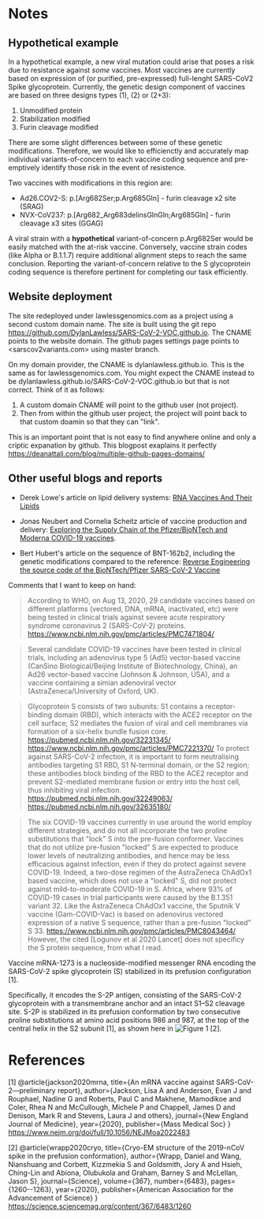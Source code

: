 # Notes
## Hypothetical example
In a hypothetical example, a new viral mutation could arise that poses a risk due to resistance against _some_ vaccines. 
Most vaccines are currently based on expression of (or purified, pre-expressed) full-lenght SARS-CoV2 Spike glycoprotein.
Currently, the genetic design component of vaccines are based on three designs types (1), (2) or (2+3): 

1. Unmodified protein
2. Stabilization modified
3. Furin cleavage modified

There are some slight differences between some of these genetic modifications.
Therefore, we would like to efficienctly and accurately map individual variants-of-concern to each vaccine coding sequence and pre-emptively identify those risk in the event of resistence. 

Two vaccines with modifications in this region are:

* Ad26.COV2-S: p.[Arg682Ser;p.Arg685Gln] - furin cleavage x2 site (SRAG)
* NVX-CoV237: p.[Arg682_Arg683delinsGlnGln;Arg685Gln] - furin cleavage x3 sites (GGAG)

A viral strain with a **hypothetical** variant-of-concern p.Arg682Ser would be easily matched with the at-risk vaccine. 
Conversely, vaccine strain codes (like Alpha or B.1.1.7) require additional alignment steps to reach the same conclusion. 
Reporting the variant-of-concern relative to the S glycoprotein coding sequence is therefore pertinent for completing our task efficiently.

## Website deployment
The site redeployed under lawlessgenomics.com as a project using a second custom domain name. 
The site is built using the git repo
<https://github.com/DylanLawless/SARS-CoV-2-VOC.github.io>.
The CNAME points to the website domain. 
The github pages settings page points to <sarscov2variants.com> using master branch. 

On my domain provider, the CNAME is dylanlawless.github.io. 
This is the same as for lawlessgenomics.com.
You might expect the CNAME instead to be dylanlawless.github.io/SARS-CoV-2-VOC.github.io but that is not correct. 
Think of it as follows: 

1. A custom domain CNAME will point to the github user (not project).
2. Then from within the github user project, the project will point back to that custom doamin so that they can "link".

This is an important point that is not easy to find anywhere online and only a criptic expanation by github. 
This blogpost exaplains it perfectly
<https://deanattali.com/blog/multiple-github-pages-domains/>

## Other useful blogs and reports
* Derek Lowe's article on lipid delivery systems:
[RNA Vaccines And Their Lipids](https://blogs.sciencemag.org/pipeline/archives/2021/01/11/rna-vaccines-and-their-lipids)

* Jonas Neubert and Cornelia Scheitz article of vaccine production and delivery: [Exploring the Supply Chain of the Pfizer/BioNTech and Moderna COVID-19 vaccines](https://blog.jonasneubert.com/2021/01/10/exploring-the-supply-chain-of-the-pfizer-biontech-and-moderna-covid-19-vaccines/).

* Bert Hubert's article on the sequence of BNT-162b2, including the genetic modifications compared to the reference: [Reverse Engineering the source code of the BioNTech/Pfizer SARS-CoV-2 Vaccine](https://berthub.eu/articles/posts/reverse-engineering-source-code-of-the-biontech-pfizer-vaccine/)

Comments that I want to keep on hand:
> According to WHO, on Aug 13, 2020, 29 candidate vaccines based on different platforms (vectored, DNA, mRNA, inactivated, etc) were being tested in clinical trials against severe acute respiratory syndrome coronavirus 2 (SARS-CoV-2) proteins. <https://www.ncbi.nlm.nih.gov/pmc/articles/PMC7471804/>

> Several candidate COVID-19 vaccines have been tested in clinical trials, including an adenovirus type 5 (Ad5) vector-based vaccine (CanSino Biological/Beijing Institute of Biotechnology, China), an Ad26 vector-based vaccine (Johnson & Johnson, USA), and a vaccine containing a simian adenoviral vector (AstraZeneca/University of Oxford, UK).

> Glycoprotein S consists of two subunits: S1 contains a receptor-binding domain (RBD), which interacts with the ACE2 receptor on the cell surface; S2 mediates the fusion of viral and cell membranes via formation of a six-helix bundle fusion core.
> <https://pubmed.ncbi.nlm.nih.gov/32231345/>
> <https://www.ncbi.nlm.nih.gov/pmc/articles/PMC7221370/>
> To protect against SARS-CoV-2 infection, it is important to form neutralising antibodies targeting S1 RBD, S1 N-terminal domain, or the S2 region; these antibodies block binding of the RBD to the ACE2 receptor and prevent S2-mediated membrane fusion or entry into the host cell, thus inhibiting viral infection.
> <https://pubmed.ncbi.nlm.nih.gov/32249063/>
> <https://pubmed.ncbi.nlm.nih.gov/32635180/>

> The six COVID-19 vaccines currently in use around the world employ different strategies, and do not all incorporate the two proline substitutions that "lock" S into the pre-fusion conformer. Vaccines that do not utilize pre-fusion "locked" S are expected to produce lower levels of neutralizing antibodies, and hence may be less efficacious against infection, even if they do protect against severe COVID-19. Indeed, a two-dose regimen of the AstraZeneca ChAdOx1 based vaccine, which does not use a "locked" S, did not protect against mild-to-moderate COVID-19 in S. Africa, where 93% of COVID-19 cases in trial participants were caused by the B.1.351 variant 32. Like the AstraZeneca ChAdOx1 vaccine, the Sputnik V vaccine (Gam-COVID-Vac) is based on adenovirus vectored expression of a native S sequence, rather than a pre-fusion "locked" S 33.
> <https://www.ncbi.nlm.nih.gov/pmc/articles/PMC8043464/>
However, the cited [Logunov et al 2020 Lancet] does not specificy the S protein sequence, from what I read. 




Vaccine mRNA-1273 is a nucleoside-modified messenger RNA encoding the SARS-CoV-2 spike glycoprotein (S) stabilized in its prefusion configuration [1].

Specifically, it encodes the S-2P antigen, 
consisting of the SARS-CoV-2 glycoprotein with a transmembrane anchor and an intact S1–S2 cleavage site. 
S-2P is stabilized in its prefusion conformation by two consecutive proline substitutions at amino acid positions 986 and 987, 
at the top of the central helix in the S2 subunit [1],
as shown here in ![Figure 1](https://science.sciencemag.org/content/sci/367/6483/1260/F1.large.jpg?width=800&height=600&carousel=1)
[2].

# References 

[1] @article{jackson2020mrna,
  title={An mRNA vaccine against SARS-CoV-2—preliminary report},
  author={Jackson, Lisa A and Anderson, Evan J and Rouphael, Nadine G and Roberts, Paul C and Makhene, Mamodikoe and Coler, Rhea N and McCullough, Michele P and Chappell, James D and Denison, Mark R and Stevens, Laura J and others},
  journal={New England Journal of Medicine},
  year={2020},
  publisher={Mass Medical Soc}
}
<https://www.nejm.org/doi/full/10.1056/NEJMoa2022483>

[2] @article{wrapp2020cryo,
  title={Cryo-EM structure of the 2019-nCoV spike in the prefusion conformation},
  author={Wrapp, Daniel and Wang, Nianshuang and Corbett, Kizzmekia S and Goldsmith, Jory A and Hsieh, Ching-Lin and Abiona, Olubukola and Graham, Barney S and McLellan, Jason S},
  journal={Science},
  volume={367},
  number={6483},
  pages={1260--1263},
  year={2020},
  publisher={American Association for the Advancement of Science}
}
<https://science.sciencemag.org/content/367/6483/1260>


